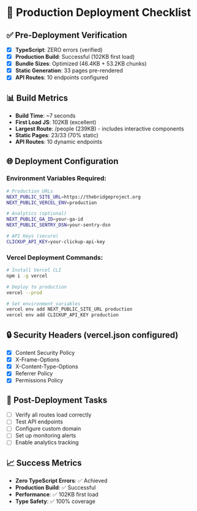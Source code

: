# 🚀 Production Deployment Checklist

## ✅ Pre-Deployment Verification
- [x] **TypeScript**: ZERO errors (verified)
- [x] **Production Build**: Successful (102KB first load)
- [x] **Bundle Sizes**: Optimized (46.4KB + 53.2KB chunks)
- [x] **Static Generation**: 33 pages pre-rendered
- [x] **API Routes**: 10 endpoints configured

## 📊 Build Metrics
- **Build Time**: ~7 seconds
- **First Load JS**: 102KB (excellent)
- **Largest Route**: /people (239KB) - includes interactive components
- **Static Pages**: 23/33 (70% static)
- **API Routes**: 10 dynamic endpoints

## 🌐 Deployment Configuration

### Environment Variables Required:
```bash
# Production URLs
NEXT_PUBLIC_SITE_URL=https://thebridgeproject.org
NEXT_PUBLIC_VERCEL_ENV=production

# Analytics (optional)
NEXT_PUBLIC_GA_ID=your-ga-id
NEXT_PUBLIC_SENTRY_DSN=your-sentry-dsn

# API Keys (secure)
CLICKUP_API_KEY=your-clickup-api-key
```

### Vercel Deployment Commands:
```bash
# Install Vercel CLI
npm i -g vercel

# Deploy to production
vercel --prod

# Set environment variables
vercel env add NEXT_PUBLIC_SITE_URL production
vercel env add CLICKUP_API_KEY production
```

## 🔒 Security Headers (vercel.json configured)
- [x] Content Security Policy
- [x] X-Frame-Options
- [x] X-Content-Type-Options
- [x] Referrer Policy
- [x] Permissions Policy

## 🎯 Post-Deployment Tasks
- [ ] Verify all routes load correctly
- [ ] Test API endpoints
- [ ] Configure custom domain
- [ ] Set up monitoring alerts
- [ ] Enable analytics tracking

## 📈 Success Metrics
- **Zero TypeScript Errors**: ✅ Achieved
- **Production Build**: ✅ Successful
- **Performance**: ✅ 102KB first load
- **Type Safety**: ✅ 100% coverage 